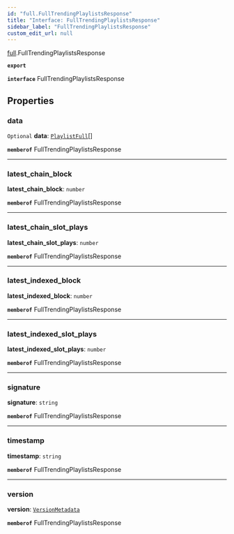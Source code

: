 ```yaml
---
id: "full.FullTrendingPlaylistsResponse"
title: "Interface: FullTrendingPlaylistsResponse"
sidebar_label: "FullTrendingPlaylistsResponse"
custom_edit_url: null
---
```


[full](../namespaces/full.md).FullTrendingPlaylistsResponse

**`export`**

**`interface`** FullTrendingPlaylistsResponse

## Properties

### data

 `Optional` **data**: [`PlaylistFull`](full.PlaylistFull.md)[]

**`memberof`** FullTrendingPlaylistsResponse

___

### latest\_chain\_block

 **latest\_chain\_block**: `number`

**`memberof`** FullTrendingPlaylistsResponse

___

### latest\_chain\_slot\_plays

 **latest\_chain\_slot\_plays**: `number`

**`memberof`** FullTrendingPlaylistsResponse

___

### latest\_indexed\_block

 **latest\_indexed\_block**: `number`

**`memberof`** FullTrendingPlaylistsResponse

___

### latest\_indexed\_slot\_plays

 **latest\_indexed\_slot\_plays**: `number`

**`memberof`** FullTrendingPlaylistsResponse

___

### signature

 **signature**: `string`

**`memberof`** FullTrendingPlaylistsResponse

___

### timestamp

 **timestamp**: `string`

**`memberof`** FullTrendingPlaylistsResponse

___

### version

 **version**: [`VersionMetadata`](full.VersionMetadata.md)

**`memberof`** FullTrendingPlaylistsResponse
